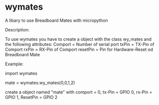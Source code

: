 # wymates

A libary to use Breadboard Mates with micropython

Description:

To use wymates you have to create a object with the class wy_mates and the following attributes:
Comport = Number of serial port
txPin = TX-Pin of Comport
rxPin = RX-Pin of Comport
resetPin = Pin for Hardware-Reset od Breadboard Mate

Example:

import wymates

mate = wymates.wy_mates(0,0,1,2)

create a object named "mate" with comport = 0, tx-Pin = GPIO 0, rx-Pin = GPIO 1, ResetPin = GPIO 2



